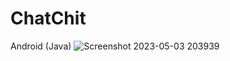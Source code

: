 # ChatChit
Android (Java)
![Screenshot 2023-05-03 203939](https://user-images.githubusercontent.com/95926012/235933070-cee1f947-db2f-45c5-b80a-fe1051f0a635.png)
